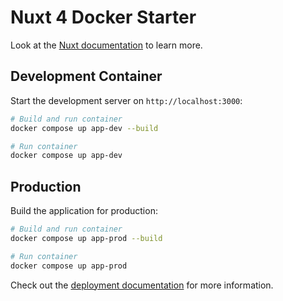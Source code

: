# Nuxt 4 Docker Starter

Look at the [Nuxt documentation](https://nuxt.com/docs/getting-started/introduction) to learn more.

## Development Container

Start the development server on `http://localhost:3000`:

```bash
# Build and run container
docker compose up app-dev --build
```

```bash
# Run container
docker compose up app-dev
```

## Production

Build the application for production:

```bash
# Build and run container
docker compose up app-prod --build
```

```bash
# Run container
docker compose up app-prod
```

Check out the [deployment documentation](https://nuxt.com/docs/getting-started/deployment) for more information.
